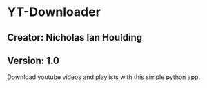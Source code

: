 # YT-Downloader  
## Creator: Nicholas Ian Houlding  
## Version: 1.0  

Download youtube videos and playlists with this simple python app.